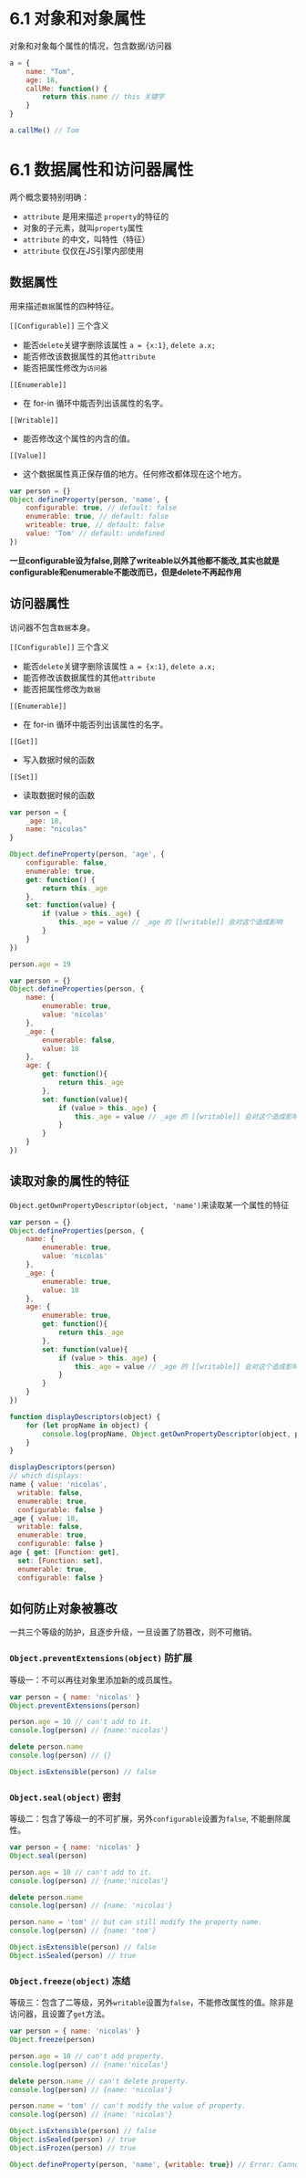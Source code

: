 # 6.1 对象和对象属性
对象和对象每个属性的情况，包含数据/访问器

```javascript
a = {
    name: "Tom",
    age: 18,
    callMe: function() {
        return this.name // this 关键字
    }
}

a.callMe() // Tom
```

# 6.1 数据属性和访问器属性

两个概念要特别明确：

- `attribute` 是用来描述 `property`的特征的
- 对象的子元素，就叫`property`属性
- `attribute` 的中文，叫特性（特征）
- `attribute` 仅仅在JS引擎内部使用

## 数据属性

用来描述`数据`属性的四种特征。

`[[Configurable]]` 三个含义
- 能否`delete`关键字删除该属性 `a = {x:1}`, `delete a.x;`
- 能否修改该数据属性的其他`attribute`
- 能否把属性修改为`访问器`

`[[Enumerable]]`
- 在 for-in 循环中能否列出该属性的名字。

`[[Writable]]`
- 能否修改这个属性的内含的值。

`[[Value]]`
- 这个数据属性真正保存值的地方。任何修改都体现在这个地方。

```javascript
var person = {}
Object.defineProperty(person, 'name', {
    configurable: true, // default: false
    enumerable: true, // default: false
    writeable: true, // default: false
    value: 'Tom' // default: undefined
})
```

**一旦configurable设为false,则除了writeable以外其他都不能改,其实也就是configurable和enumerable不能改而已，但是delete不再起作用**

## 访问器属性

访问器不包含`数据`本身。

`[[Configurable]]` 三个含义
- 能否`delete`关键字删除该属性 `a = {x:1}`, `delete a.x;`
- 能否修改该数据属性的其他`attribute`
- 能否把属性修改为`数据`

`[[Enumerable]]`
- 在 for-in 循环中能否列出该属性的名字。

`[[Get]]`
- 写入数据时候的函数

`[[Set]]`
- 读取数据时候的函数


```javascript
var person = {
    _age: 18,
    name: "nicolas"
}

Object.defineProperty(person, 'age', {
    configurable: false,
    enumerable: true,
    get: function() {
        return this._age
    },
    set: function(value) {
        if (value > this._age) {
            this._age = value // _age 的 [[writable]] 会对这个造成影响
        }
    }
})

person.age = 19
```

```javascript
var person = {}
Object.defineProperties(person, {
    name: {
        enumerable: true,
        value: 'nicolas'
    },
    _age: {
        enumerable: false,
        value: 18
    },
    age: {
        get: function(){
            return this._age
        },
        set: function(value){
            if (value > this._age) {
                this._age = value // _age 的 [[writable]] 会对这个造成影响
            }
        }
    }
})
```

## 读取对象的属性的特征

`Object.getOwnPropertyDescriptor(object, 'name')`来读取某一个属性的特征

```javascript
var person = {}
Object.defineProperties(person, {
    name: {
        enumerable: true,
        value: 'nicolas'
    },
    _age: {
        enumerable: true,
        value: 18
    },
    age: {
        enumerable: true,
        get: function(){
            return this._age
        },
        set: function(value){
            if (value > this._age) {
                this._age = value // _age 的 [[writable]] 会对这个造成影响
            }
        }
    }
})

function displayDescriptors(object) {
    for (let propName in object) {
        console.log(propName, Object.getOwnPropertyDescriptor(object, propName))
    }
}

displayDescriptors(person)
// which displays:
name { value: 'nicolas',
  writable: false,
  enumerable: true,
  configurable: false }
_age { value: 18,
  writable: false,
  enumerable: true,
  configurable: false }
age { get: [Function: get],
  set: [Function: set],
  enumerable: true,
  configurable: false }

```

## 如何防止对象被篡改

一共三个等级的防护，且逐步升级，一旦设置了防篡改，则不可撤销。

### `Object.preventExtensions(object)` 防扩展

等级一：不可以再往对象里添加新的成员属性。

```javascript
var person = { name: 'nicolas' }
Object.preventExtensions(person)

person.age = 10 // can't add to it.
console.log(person) // {name:'nicolas'}

delete person.name
console.log(person) // {}

Object.isExtensible(person) // false
```

### `Object.seal(object)` 密封

等级二：包含了等级一的不可扩展，另外`configurable`设置为`false`, 不能删除属性。

```javascript
var person = { name: 'nicolas' }
Object.seal(person)

person.age = 10 // can't add to it.
console.log(person) // {name:'nicolas'}

delete person.name
console.log(person) // {name: 'nicolas'}

person.name = 'tom' // but can still modify the property name.
console.log(person) // {name: 'tom'}

Object.isExtensible(person) // false
Object.isSealed(person) // true
```

### `Object.freeze(object)` 冻结

等级三：包含了二等级，另外`writable`设置为`false`，不能修改属性的值。除非是访问器，且设置了`get`方法。

```javascript
var person = { name: 'nicolas' }
Object.freeze(person)

person.age = 10 // can't add property.
console.log(person) // {name:'nicolas'}

delete person.name // can't delete property.
console.log(person) // {name: 'nicolas'}

person.name = 'tom' // can't modify the value of property.
console.log(person) // {name: 'nicolas'}

Object.isExtensible(person) // false
Object.isSealed(person) // true
Object.isFrozen(person) // true

Object.defineProperty(person, 'name', {writable: true}) // Error: Cannot redefine property: name 想把它重新设为可写，也没门。
```